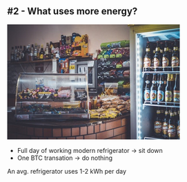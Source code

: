 ## #2 - What uses more energy?

![](./resources/img/refrigerator.jpeg)

- Full day of working modern refrigerator -> sit down
- One BTC transation -> do nothing

An avg. refrigerator uses 1-2 kWh per day  <!-- .element: class="fragment" style="color:green" -->